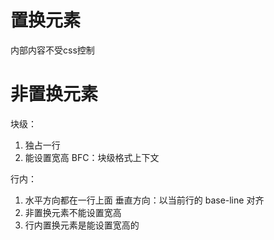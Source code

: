 # 置换元素
  内部内容不受css控制




# 非置换元素


块级：
1. 独占一行
2. 能设置宽高
BFC：块级格式上下文


行内：
1. 水平方向都在一行上面 
   垂直方向：以当前行的 base-line 对齐
2. 非置换元素不能设置宽高
3. 行内置换元素是能设置宽高的